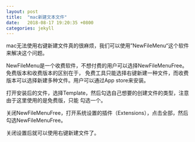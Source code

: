 ```yaml
---
layout: post
title:  "mac新建文本文件"
date:   2018-08-17 19:20:35 +0800
categories: jekyll
---
```


mac无法使用右键新建文件真的很麻烦，我们可以使用”NewFileMenu“这个软件来解决这个问题。

NewFileMenu是一个收费软件，不想付费的用户可以选择NewFileMenuFree。免费版本和收费版本的区别在于，
免费工具只能选择右键新建一种文件，而收费版本可以选择新建多种文件。用户可以通过App store来安装。

打开安装后的文件，选择Template，然后勾选自己想要的创建文件的类型，注意由于这里使用的是免费版，只能
勾选一个。

关闭NewFileMenuFree，打开系统设置的插件（Extensions），点击全部，然后勾选NewFileMenuFree。

关闭设置后就可以使用右键新建文件了。






